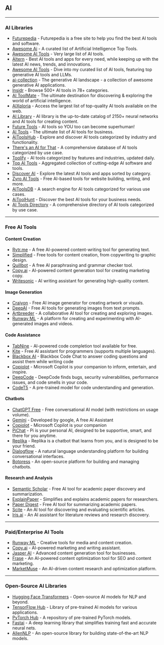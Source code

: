 ## AI  

---

### AI Libraries  

* [Futurepedia](https://www.futurepedia.io/) - Futurepedia is a free site to help you find the best AI tools and software.  
* [Awesome Ai](https://github.com/mahseema/awesome-ai-tools) - A curated list of Artificial Intelligence Top Tools.  
* [Awesome AI Tools](https://github.com/eudk/awesome-ai-tools) - Very large list of AI tools.  
* [Altern](https://altern.ai/) - Best AI tools and apps for every need, while keeping up with the latest AI news, trends, and innovations.  
* [Awesome AI Tools](https://github.com/mahseema/awesome-ai-tools?tab=readme-ov-file#editors-choice) - Dive into my curated list of AI tools, featuring top generative AI tools and LLMs.  
* [ai-collection](https://www.thataicollection.com/) - The generative AI landscape - a collection of awesome generative AI applications.  
* [Insidr](https://www.insidr.ai/ai-tools/) - Browse 500+ AI tools in 78+ categories.  
* [AI ToolMate](https://www.aitoolmate.com/) - The ultimate destination for discovering & exploring the world of artificial intelligence.  
* [AIXploria](https://www.aixploria.com/en/) - Access the largest list of top-quality AI tools available on the web.  
* [AI Library](https://library.phygital.plus/) - AI library is the up-to-date catalog of 2150+ neural networks and AI tools for creating content.  
* [Future Tools](https://www.futuretools.io/) - AI tools so YOU too can become superhuman!  
* [AI Tools](https://www.aitoolslist.com/) - The ultimate list of AI tools for business.  
* [AIToolsHub](https://www.aitoolshub.com/) - Explore and discover AI tools categorized by industry and functionality.  
* [There's an AI for That](https://theresanaiforthat.com/) - A comprehensive database of AI tools categorized by use case.  
* [Toolify](https://www.toolify.ai/) - AI tools categorized by features and industries, updated daily.  
* [Top AI Tools](https://topaitools.com/) - Aggregated collection of cutting-edge AI software and tools.  
* [Discover AI](https://discoverai.co/) - Explore the latest AI tools and apps sorted by category.  
* [Zyro AI Tools](https://zyro.com/ai-tools) - Free AI-based tools for website building, writing, and more.  
* [AIToolsDB](https://aitoolsdb.com/) - A search engine for AI tools categorized for various use cases.  
* [AiToolHunt](https://www.aitoolhunt.com/) - Discover the best AI tools for your business needs.
* [AI Tools Directory](https://aitoolsdirectory.com/) - A comprehensive directory of AI tools categorized by use case.
---

### Free AI Tools  

#### **Content Creation**  
* [Rytr.me](https://rytr.me/) - A free AI-powered content-writing tool for generating text.  
* [Simplified](https://simplified.com/ai-content-generator) - Free tools for content creation, from copywriting to graphic design.  
* [Quillbot](https://quillbot.com/) - A free AI paraphrasing and grammar checker tool.  
* [Copy.ai](https://www.copy.ai/) - AI-powered content generation tool for creating marketing copy.
* [Writesonic](https://writesonic.com/) - AI writing assistant for generating high-quality content.

#### **Image Generation**  
* [Craiyon](https://www.craiyon.com/) - Free AI image generator for creating artwork or visuals.  
* [DeepAI](https://deepai.org/machine-learning-model/text-to-image) - Free AI tools for generating images from text prompts.  
* [Artbreeder](https://www.artbreeder.com/) - A collaborative AI tool for creating and exploring images.
* [Runway ML](https://runwayml.com/) - A platform for creating and experimenting with AI-generated images and videos.

#### **Code Assistance**  
* [TabNine](https://www.tabnine.com/) - AI-powered code completion tool available for free.  
* [Kite](https://www.kite.com/) - Free AI assistant for programmers (supports multiple languages).  
* [Blackbox AI](https://www.blackbox.ai/) - Blackbox Code Chat to answer coding questions and assist them while writing code
* [Copiolot](https://copilot.microsoft.com/) - Microsoft Copilot is your companion to inform, entertain, and inspire. 
* [DeepCode](https://www.deepcode.ai/) - DeepCode finds bugs, security vulnerabilities, performance issues, and code smells in your code.
* [CodeT5](https://github.com/salesforce/CodeT5) - A pre-trained model for code understanding and generation.

#### **Chatbots**  
* [ChatGPT Free](https://chat.openai.com/) - Free conversational AI model (with restrictions on usage volume). 
* [Gemini](https://gemini.google.com/app) - Developed by google, A free AI Assistant 
* [Copiolot](https://copilot.microsoft.com/) - Microsoft Copilot is your companion
* [PiChat](https://pi.ai/) - Pi is your personal AI, designed to be supportive, smart, and there for you anytime.
* [Replika](https://replika.ai/) - Replika is a chatbot that learns from you, and is designed to be your friend.
* [Dialogflow](https://dialogflow.cloud.google.com/) - A natural language understanding platform for building conversational interfaces.
* [Botpress](https://botpress.com/) - An open-source platform for building and managing chatbots.

#### **Research and Analysis**  
* [Semantic Scholar](https://www.semanticscholar.org/) - Free AI tool for academic paper discovery and summarization.  
* [ExplainPaper](https://www.explainpaper.com/) - Simplifies and explains academic papers for researchers.  
* [Paper Digest](https://paperdigest.org/) - Free AI tool for summarizing academic papers.
* [Scite](https://scite.ai/) - An AI tool for discovering and evaluating scientific articles.
* [Iris.ai](https://iris.ai/) - An AI assistant for literature reviews and research discovery.
---

### Paid/Enterprise AI Tools  

* [Runway ML](https://runwayml.com/) - Creative tools for media and content creation.  
* [Copy.ai](https://copy.ai/) - AI-powered marketing and writing assistant.  
* [Jasper AI](https://www.jasper.ai/) - Advanced content generation tool for businesses.  
* [Frase](https://www.frase.io/) - An AI-powered content optimization tool for SEO and content marketing.
* [MarketMuse](https://www.marketmuse.com/) - An AI-driven content research and optimization platform.
---

### Open-Source AI Libraries  

* [Hugging Face Transformers](https://github.com/huggingface/transformers) - Open-source AI models for NLP and beyond.  
* [TensorFlow Hub](https://tfhub.dev/) - Library of pre-trained AI models for various applications.  
* [PyTorch Hub](https://pytorch.org/hub/) - A repository of pre-trained PyTorch models.  
* [Fastai](https://github.com/fastai/fastai) - A deep learning library that simplifies training fast and accurate neural nets.
* [AllenNLP](https://github.com/allenai/allennlp) - An open-source library for building state-of-the-art NLP models.

